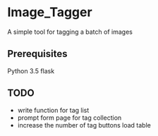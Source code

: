 # Image_Tagger
A simple tool for tagging a batch of images 

## Prerequisites
Python 3.5
flask

## TODO
- write function for tag list
- prompt form page for tag collection
- increase the number of tag buttons load table

